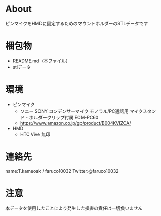 # About
ピンマイクをHMDに固定するためのマウントホルダーのSTLデータです

# 梱包物
* README.md（本ファイル）
* stlデータ

# 環境
* ピンマイク
	* ソニー SONY コンデンサーマイク モノラル/PC通話用 マイクスタンド・ホルダークリップ付属 ECM-PC60
	* https://www.amazon.co.jp/gp/product/B004KVIZCA/
* HMD
	* HTC Vive 無印

# 連絡先
name:T.kameoak / faruco10032
Twitter:@faruco10032

# 注意
本データを使用したことにより発生した損害の責任は一切負いません